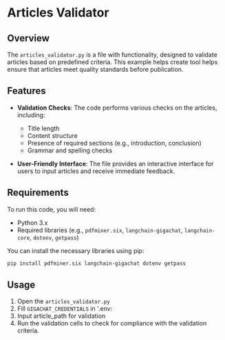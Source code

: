 # Articles Validator

## Overview

The `articles_validator.py` is a file with functionality, designed to validate articles based on predefined criteria. This example helps create tool helps ensure that articles meet quality standards before publication.

## Features

- **Validation Checks**: The code performs various checks on the articles, including:
  - Title length
  - Content structure
  - Presence of required sections (e.g., introduction, conclusion)
  - Grammar and spelling checks

- **User-Friendly Interface**: The file provides an interactive interface for users to input articles and receive immediate feedback.

## Requirements

To run this code, you will need:

- Python 3.x
- Required libraries (e.g., `pdfminer.six`, `langchain-gigachat`, `langchain-core`, `dotenv`, `getpass`)

You can install the necessary libraries using pip:

```bash
pip install pdfminer.six langchain-gigachat dotenv getpass
```

## Usage

1. Open the `articles_validator.py`
2. Fill `GIGACHAT_CREDENTIALS` in '.env:
3. Input article_path for validation
4. Run the validation cells to check for compliance with the validation criteria.
